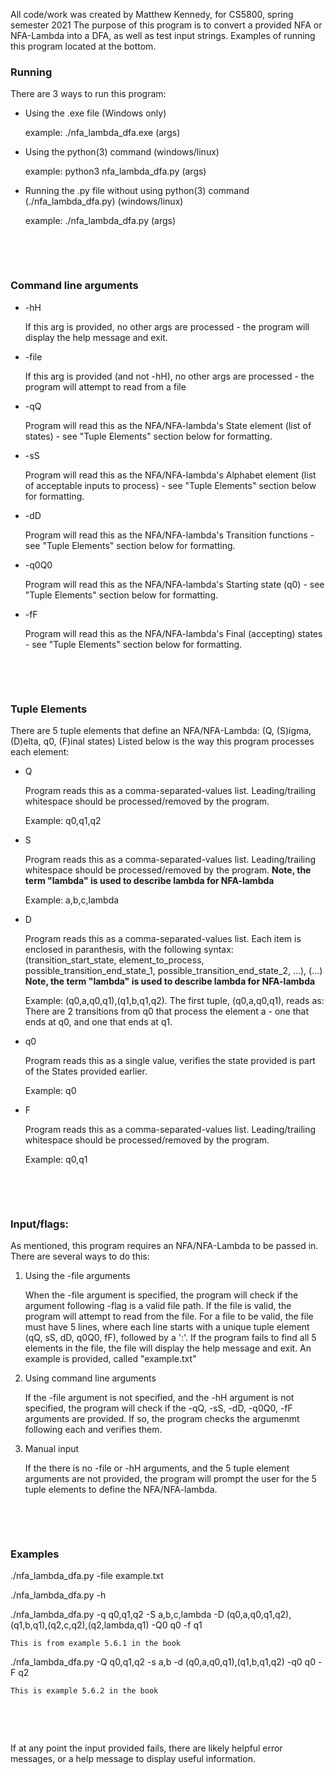 All code/work was created by Matthew Kennedy, for CS5800, spring semester 2021
The purpose of this program is to convert a provided NFA or NFA-Lambda into a DFA, as well as test input strings.
Examples of running this program located at the bottom.



### Running
There are 3 ways to run this program:
* Using the .exe file (Windows only)
	
	example: ./nfa_lambda_dfa.exe (args)
	
* Using the python(3) command (windows/linux)

	example: python3 nfa_lambda_dfa.py (args)
	
* Running the .py file without using python(3) command (./nfa_lambda_dfa.py) (windows/linux)

	example: ./nfa_lambda_dfa.py (args)
	
<p>&nbsp;</p>
<p>&nbsp;</p>

### Command line arguments
* -hH

	If this arg is provided, no other args are processed - the program will display the help message and exit.
* -file
 
	If this arg is provided (and not -hH), no other args are processed - the program will attempt to read from a file
* -qQ
 
	Program will read this as the NFA/NFA-lambda's State element (list of states) - see "Tuple Elements" section below for formatting.
* -sS
 
	Program will read this as the NFA/NFA-lambda's Alphabet element (list of acceptable inputs to process) - see "Tuple Elements" section below for formatting.
* -dD
 
	Program will read this as the NFA/NFA-lambda's Transition functions - see "Tuple Elements" section below for formatting.
* -q0Q0
 
	Program will read this as the NFA/NFA-lambda's Starting state (q0) - see "Tuple Elements" section below for formatting.
* -fF

	Program will read this as the NFA/NFA-lambda's Final (accepting) states - see "Tuple Elements" section below for formatting.

<p>&nbsp;</p>
<p>&nbsp;</p>

### Tuple Elements
There are 5 tuple elements that define an NFA/NFA-Lambda: (Q, (S)igma, (D)elta, q0, (F)inal states)
Listed below is the way this program processes each element:
* Q

	Program reads this as a comma-separated-values list. Leading/trailing whitespace should be processed/removed by the program.
	
	Example: q0,q1,q2
* S

	Program reads this as a comma-separated-values list. Leading/trailing whitespace should be processed/removed by the program.
	**Note, the term "lambda" is used to describe lambda for NFA-lambda**
	
	Example: a,b,c,lambda
	
* D

	Program reads this as a comma-separated-values list. Each item is enclosed in paranthesis, with the following syntax: (transition_start_state, element_to_process, possible_transition_end_state_1, possible_transition_end_state_2, ...), (...)
	**Note, the term "lambda" is used to describe lambda for NFA-lambda**
	
	Example: (q0,a,q0,q1),(q1,b,q1,q2). The first tuple, (q0,a,q0,q1), reads as: There are 2 transitions from q0 that process the element a - one that ends at q0, and one that ends at q1.
	
* q0

	Program reads this as a single value, verifies the state provided is part of the States provided earlier.
	
	Example: q0
	
* F

	Program reads this as a comma-separated-values list. Leading/trailing whitespace should be processed/removed by the program.
	
	Example: q0,q1

<p>&nbsp;</p>
<p>&nbsp;</p>

### Input/flags:
As mentioned, this program requires an NFA/NFA-Lambda to be passed in. There are several ways to do this:
1. Using the -file arguments

	When the -file argument is specified, the program will check if the argument following -flag is a valid file path.
	If the file is valid, the program will attempt to read from the file. For a file to be valid, the file must have 5 lines, where each line starts with a unique tuple element (qQ, sS, dD, q0Q0, fF), followed by a ':'.
	If the program fails to find all 5 elements in the file, the file will display the help message and exit.
	An example is provided, called "example.txt"
2. Using command line arguments

	If the -file argument is not specified, and the -hH argument is not specified, the program will check if the -qQ, -sS, -dD, -q0Q0, -fF arguments are provided. If so, the program checks the argumenmt following each and verifies them.
3. Manual input

	If the there is no -file or -hH arguments, and the 5 tuple element arguments are not provided, the program will prompt the user for the 5 tuple elements to define the NFA/NFA-lambda.

<p>&nbsp;</p>
<p>&nbsp;</p>

### Examples
./nfa_lambda_dfa.py -file example.txt

./nfa_lambda_dfa.py -h

./nfa_lambda_dfa.py -q q0,q1,q2 -S a,b,c,lambda -D (q0,a,q0,q1,q2),(q1,b,q1),(q2,c,q2),(q2,lambda,q1) -Q0 q0 -f q1

	This is from example 5.6.1 in the book
	
./nfa_lambda_dfa.py -Q q0,q1,q2 -s a,b -d (q0,a,q0,q1),(q1,b,q1,q2) -q0 q0 -F q2

	This is example 5.6.2 in the book

<p>&nbsp;</p>
<p>&nbsp;</p>

If at any point the input provided fails, there are likely helpful error messages, or a help message to display useful information.
	
